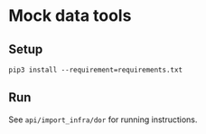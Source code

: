 # Mock data tools

## Setup

```
pip3 install --requirement=requirements.txt
```

## Run

See `api/import_infra/dor` for running instructions.
